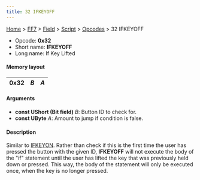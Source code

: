 ```yaml
---
title: 32 IFKEYOFF
---
```


[Home](Main%20Page.md) > [FF7](FF7.md) > [Field](FF7/Field.md) > [Script](FF7/Field/Script.md) > [Opcodes](FF7/Field/Script/Opcodes.md) > 32 IFKEYOFF

-   Opcode: **0x32**
-   Short name: **IFKEYOFF**
-   Long name: If Key Lifted

#### Memory layout

| 0x32 | *B* | *A* |
|------|-----|-----|

#### Arguments

-   **const UShort (Bit field)** *B*: Button ID to check for.
-   **const UByte** *A*: Amount to jump if condition is false.

#### Description

Similar to [IFKEYON][]. Rather than check if this is the first time the
user has pressed the button with the given ID, **IFKEYOFF** will not
execute the body of the "if" statement until the user has lifted the key
that was previously held down or pressed. This way, the body of the
statement will only be executed once, when the key is no longer pressed.

  [IFKEYON]: ../31%20IFKEYON.md "wikilink"
